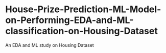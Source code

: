 # House-Prize-Prediction-ML-Model-on-Performing-EDA-and-ML-classification-on-Housing-Dataset
An EDA and ML study on Housing Dataset
